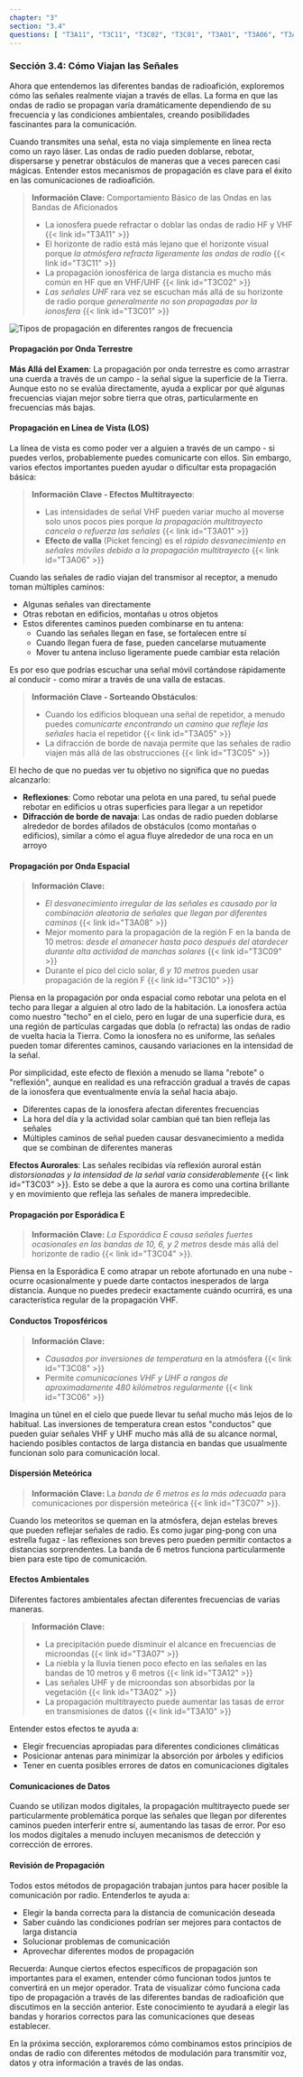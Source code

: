 ```yaml
---
chapter: "3"
section: "3.4"
questions: [ "T3A11", "T3C11", "T3C02", "T3C01", "T3A01", "T3A06", "T3A05", "T3C05", "T3A08", "T3C09", "T3C10", "T3C03", "T3C04", "T3C08", "T3C06", "T3C07", "T3A07", "T3A12", "T3A02", "T3A10" ]
---
```


### Sección 3.4: Cómo Viajan las Señales

Ahora que entendemos las diferentes bandas de radioafición, exploremos cómo las señales realmente viajan a través de ellas. La forma en que las ondas de radio se propagan varía dramáticamente dependiendo de su frecuencia y las condiciones ambientales, creando posibilidades fascinantes para la comunicación.

Cuando transmites una señal, esta no viaja simplemente en línea recta como un rayo láser. Las ondas de radio pueden doblarse, rebotar, dispersarse y penetrar obstáculos de maneras que a veces parecen casi mágicas. Entender estos mecanismos de propagación es clave para el éxito en las comunicaciones de radioafición.

> **Información Clave:** Comportamiento Básico de las Ondas en las Bandas de Aficionados
> - La ionosfera puede refractar o doblar las ondas de radio HF y VHF {{< link id="T3A11" >}}
> - El horizonte de radio está más lejano que el horizonte visual porque *la atmósfera refracta ligeramente las ondas de radio* {{< link id="T3C11" >}}
> - La propagación ionosférica de larga distancia es mucho más común en HF que en VHF/UHF {{< link id="T3C02" >}}
> - *Las señales UHF* rara vez se escuchan más allá de su horizonte de radio porque *generalmente no son propagadas por la ionosfera* {{< link id="T3C01" >}}

![Tipos de propagación en diferentes rangos de frecuencia](../../../images/propagation-types-es.svg)

#### Propagación por Onda Terrestre

**Más Allá del Examen**: La propagación por onda terrestre es como arrastrar una cuerda a través de un campo - la señal sigue la superficie de la Tierra. Aunque esto no se evalúa directamente, ayuda a explicar por qué algunas frecuencias viajan mejor sobre tierra que otras, particularmente en frecuencias más bajas.

#### Propagación en Línea de Vista (LOS)

La línea de vista es como poder ver a alguien a través de un campo - si puedes verlos, probablemente puedes comunicarte con ellos. Sin embargo, varios efectos importantes pueden ayudar o dificultar esta propagación básica:

> **Información Clave - Efectos Multitrayecto**: 
> - Las intensidades de señal VHF pueden variar mucho al moverse solo unos pocos pies porque *la propagación multitrayecto cancela o refuerza las señales* {{< link id="T3A01" >}}
> - **Efecto de valla** (Picket fencing) es el *rápido desvanecimiento en señales móviles debido a la propagación multitrayecto* {{< link id="T3A06" >}}

Cuando las señales de radio viajan del transmisor al receptor, a menudo toman múltiples caminos:
- Algunas señales van directamente
- Otras rebotan en edificios, montañas u otros objetos
- Estos diferentes caminos pueden combinarse en tu antena:
  - Cuando las señales llegan en fase, se fortalecen entre sí
  - Cuando llegan fuera de fase, pueden cancelarse mutuamente
  - Mover tu antena incluso ligeramente puede cambiar esta relación

Es por eso que podrías escuchar una señal móvil cortándose rápidamente al conducir - como mirar a través de una valla de estacas.

> **Información Clave - Sorteando Obstáculos**:
> - Cuando los edificios bloquean una señal de repetidor, a menudo puedes *comunicarte encontrando un camino que refleje las señales* hacia el repetidor {{< link id="T3A05" >}}
> - La difracción de borde de navaja permite que las señales de radio viajen más allá de las obstrucciones {{< link id="T3C05" >}}

El hecho de que no puedas ver tu objetivo no significa que no puedas alcanzarlo:
- **Reflexiones**: Como rebotar una pelota en una pared, tu señal puede rebotar en edificios u otras superficies para llegar a un repetidor
- **Difracción de borde de navaja**: Las ondas de radio pueden doblarse alrededor de bordes afilados de obstáculos (como montañas o edificios), similar a cómo el agua fluye alrededor de una roca en un arroyo

#### Propagación por Onda Espacial

> **Información Clave:**
> - *El desvanecimiento irregular de las señales es causado por la combinación aleatoria de señales que llegan por diferentes caminos* {{< link id="T3A08" >}}
> - Mejor momento para la propagación de la región F en la banda de 10 metros: *desde el amanecer hasta poco después del atardecer durante alta actividad de manchas solares* {{< link id="T3C09" >}}
> - Durante el pico del ciclo solar, *6 y 10 metros* pueden usar propagación de la región F {{< link id="T3C10" >}}

Piensa en la propagación por onda espacial como rebotar una pelota en el techo para llegar a alguien al otro lado de la habitación. La ionosfera actúa como nuestro "techo" en el cielo, pero en lugar de una superficie dura, es una región de partículas cargadas que dobla (o refracta) las ondas de radio de vuelta hacia la Tierra. Como la ionosfera no es uniforme, las señales pueden tomar diferentes caminos, causando variaciones en la intensidad de la señal.

Por simplicidad, este efecto de flexión a menudo se llama "rebote" o "reflexión", aunque en realidad es una refracción gradual a través de capas de la ionosfera que eventualmente envía la señal hacia abajo.

- Diferentes capas de la ionosfera afectan diferentes frecuencias
- La hora del día y la actividad solar cambian qué tan bien refleja las señales
- Múltiples caminos de señal pueden causar desvanecimiento a medida que se combinan de diferentes maneras

**Efectos Aurorales**:
Las señales recibidas vía reflexión auroral están *distorsionadas y la intensidad de la señal varía considerablemente* {{< link id="T3C03" >}}. Esto se debe a que la aurora es como una cortina brillante y en movimiento que refleja las señales de manera impredecible.

#### Propagación por Esporádica E

> **Información Clave:** *La Esporádica E causa señales fuertes ocasionales en las bandas de 10, 6, y 2 metros* desde más allá del horizonte de radio {{< link id="T3C04" >}}.

Piensa en la Esporádica E como atrapar un rebote afortunado en una nube - ocurre ocasionalmente y puede darte contactos inesperados de larga distancia. Aunque no puedes predecir exactamente cuándo ocurrirá, es una característica regular de la propagación VHF.

#### Conductos Troposféricos

> **Información Clave:**
> - *Causados por inversiones de temperatura* en la atmósfera {{< link id="T3C08" >}}
> - Permite *comunicaciones VHF y UHF a rangos de aproximadamente 480 kilómetros regularmente* {{< link id="T3C06" >}}

Imagina un túnel en el cielo que puede llevar tu señal mucho más lejos de lo habitual. Las inversiones de temperatura crean estos "conductos" que pueden guiar señales VHF y UHF mucho más allá de su alcance normal, haciendo posibles contactos de larga distancia en bandas que usualmente funcionan solo para comunicación local.

#### Dispersión Meteórica

> **Información Clave:** La *banda de 6 metros es la más adecuada* para comunicaciones por dispersión meteórica {{< link id="T3C07" >}}.

Cuando los meteoritos se queman en la atmósfera, dejan estelas breves que pueden reflejar señales de radio. Es como jugar ping-pong con una estrella fugaz - las reflexiones son breves pero pueden permitir contactos a distancias sorprendentes. La banda de 6 metros funciona particularmente bien para este tipo de comunicación.

#### Efectos Ambientales

Diferentes factores ambientales afectan diferentes frecuencias de varias maneras.

> **Información Clave:** 
> - La precipitación puede disminuir el alcance en frecuencias de microondas {{< link id="T3A07" >}}
> - La niebla y la lluvia tienen poco efecto en las señales en las bandas de 10 metros y 6 metros {{< link id="T3A12" >}}
> - Las señales UHF y de microondas son absorbidas por la vegetación {{< link id="T3A02" >}}
> - La propagación multitrayecto puede aumentar las tasas de error en transmisiones de datos {{< link id="T3A10" >}}

Entender estos efectos te ayuda a:
- Elegir frecuencias apropiadas para diferentes condiciones climáticas
- Posicionar antenas para minimizar la absorción por árboles y edificios
- Tener en cuenta posibles errores de datos en comunicaciones digitales

#### Comunicaciones de Datos 

Cuando se utilizan modos digitales, la propagación multitrayecto puede ser particularmente problemática porque las señales que llegan por diferentes caminos pueden interferir entre sí, aumentando las tasas de error. Por eso los modos digitales a menudo incluyen mecanismos de detección y corrección de errores.

#### Revisión de Propagación

Todos estos métodos de propagación trabajan juntos para hacer posible la comunicación por radio. Entenderlos te ayuda a:
- Elegir la banda correcta para la distancia de comunicación deseada
- Saber cuándo las condiciones podrían ser mejores para contactos de larga distancia
- Solucionar problemas de comunicación
- Aprovechar diferentes modos de propagación

Recuerda: Aunque ciertos efectos específicos de propagación son importantes para el examen, entender cómo funcionan todos juntos te convertirá en un mejor operador. Trata de visualizar cómo funciona cada tipo de propagación a través de las diferentes bandas de radioafición que discutimos en la sección anterior. Este conocimiento te ayudará a elegir las bandas y horarios correctos para las comunicaciones que deseas establecer.

En la próxima sección, exploraremos cómo combinamos estos principios de ondas de radio con diferentes métodos de modulación para transmitir voz, datos y otra información a través de las ondas.